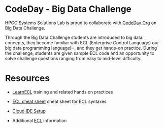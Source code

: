 # CodeDay - Big Data Challenge

HPCC Systems Solutions Lab is proud to collaborate with [CodeDay Org](https://www.codeday.org/) on Big Data Challenge.

Through the Big Data Challenge students are introduced to big data concepts, they become familiar with ECL (Enterprise Control Language) our big data programming language)=, and they get hands-on practice. During the challenge, students are given sample ECL code and an opportunity to solve challenge questions ranging from easy to mid-level difficulty.

# Resources

- [LearnECL](https://learn.hpccsystems.com/) training and related hands on practices 

- [ECL cheat sheet](https://github.com/hpccsystems-solutions-lab/CodeDay-Challenges/blob/main/ECL_Cheat_Sheet.pdf) cheat sheet for ECL syntaxes 

- [Cloud IDE Setup](https://github.com/hpccsystems-solutions-lab/CodeDay-Challenges/blob/main/CloudIDE-Setup.pdf)

- Additional [ECL](http://cdn.hpccsystems.com/releases/CE-Candidate-7.0.24/docs/EN_US/ECLLanguageReference_EN_US-7.0.24-1.pdf) information


